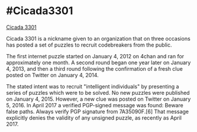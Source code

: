 # #Cicada3301

[Cicada 3301](https://en.wikipedia.org/wiki/Cicada_3301)

Cicada 3301 is a nickname given to an organization that on three occasions has posted a set of puzzles to recruit codebreakers from the public.

The first internet puzzle started on January 4, 2012 on 4chan and ran for approximately one month. A second round began one year later on January 4, 2013, and then a third round following the confirmation of a fresh clue posted on Twitter on January 4, 2014.

The stated intent was to recruit "intelligent individuals" by presenting a series of puzzles which were to be solved. No new puzzles were published on January 4, 2015. However, a new clue was posted on Twitter on January 5, 2016. In April 2017 a verified PGP-signed message was found: Beware false paths. Always verify PGP signature from 7A35090F.[6] That message explicitly denies the validity of any unsigned puzzle, as recently as April 2017.
